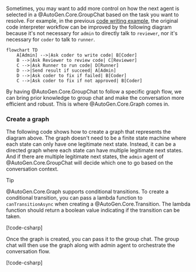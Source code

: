 Sometimes, you may want to add more control on how the next agent is selected in a @AutoGen.Core.GroupChat based on the task you want to resolve. For example, in the previous [code writing example](./Group-chat.md), the original code interpreter workflow can be improved by the following diagram because it's not necessary for `admin` to directly talk to `reviewer`, nor it's necessary for `coder` to talk to `runner`.

```mermaid
flowchart TD
    A[Admin] -->|Ask coder to write code| B[Coder]
    B -->|Ask Reviewer to review code| C[Reviewer]
    C -->|Ask Runner to run code| D[Runner]
    D -->|Send result if succeed| A[Admin]
    D -->|Ask coder to fix if failed| B[Coder]
    C -->|Ask coder to fix if not approved| B[Coder]
```

By having @AutoGen.Core.GroupChat to follow a specific graph flow, we can bring prior knowledge to group chat and make the conversation more efficient and robust. This is where @AutoGen.Core.Graph comes in.

### Create a graph
The following code shows how to create a graph that represents the diagram above. The graph doesn't need to be a finite state machine where each state can only have one legitimate next state. Instead, it can be a directed graph where each state can have multiple legitimate next states. And if there are multiple legitimate next states, the `admin` agent of @AutoGen.Core.GroupChat will decide which one to go based on the conversation context.

> [!TIP]
> @AutoGen.Core.Graph supports conditional transitions. To create a conditional transition, you can pass a lambda function to `canTransitionAsync` when creating a @AutoGen.Core.Transition. The lambda function should return a boolean value indicating if the transition can be taken.

[!code-csharp[](../../samples/AgentChat/Autogen.Basic.Sample/Example07_Dynamic_GroupChat_Calculate_Fibonacci.cs?name=create_workflow)]

Once the graph is created, you can pass it to the group chat. The group chat will then use the graph along with admin agent to orchestrate the conversation flow.

[!code-csharp[](../../samples/AgentChat/Autogen.Basic.Sample/Example07_Dynamic_GroupChat_Calculate_Fibonacci.cs?name=create_group_chat_with_workflow)]